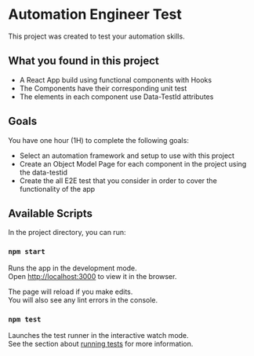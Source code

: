 # Automation Engineer Test

This project was created to test your automation skills.

## What you found in this project

 - A React App build using functional components with Hooks
 - The Components have their corresponding unit test
 - The elements in each component use Data-TestId attributes

## Goals

You have one hour (1H) to complete the following goals:

 - Select an automation framework and setup to use with this project
 - Create an Object Model Page for each component in the project using the data-testid
 - Create the all E2E test that you consider in order to cover the functionality of the app

## Available Scripts

In the project directory, you can run:

### `npm start`

Runs the app in the development mode.<br />
Open [http://localhost:3000](http://localhost:3000) to view it in the browser.

The page will reload if you make edits.<br />
You will also see any lint errors in the console.

### `npm test`

Launches the test runner in the interactive watch mode.<br />
See the section about [running tests](https://facebook.github.io/create-react-app/docs/running-tests) for more information.

